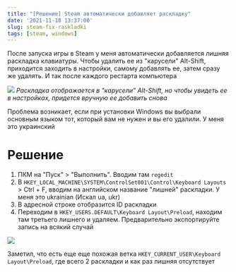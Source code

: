 ```yaml
---
title: "[Решение] Steam автоматически добавляет раскладку"
date: '2021-11-18 13:37:00'
slug: steam-fix-raskladki
tags: [steam, windows]
---
```


После запуска игры в Steam у меня автоматически добавляется лишняя раскладка клавиатуры. Чтобы удалить ее из "карусели" Alt-Shift, приходится заходить в настройки, самому добавлять ее, затем сразу же удалять. И так после каждого рестарта компьютера

![](https://s3.blog.amd-nick.me/2019/06/unwanted-keyboard-layout.png)
*Раскладка отображается в "карусели" Alt-Shift, но чтобы увидеть ее в настройках, придется вручную ее добавить снова*

Проблема возникает, если при установки Windows вы выбрали основным языком тот, который вам не нужен и вы его удалили. У меня это украинский

# Решение

1. ПКМ на "Пуск" > "Выполнить". Вводим там `regedit`
2. В `HKEY_LOCAL_MACHINE\SYSTEM\ControlSet001\Control\Keyboard Layouts` > Ctrl + F, вводим на английском название "лишней" раскладки. У меня это ukrainian (Искал ua, ukr)
3. В адресной строке отобразится ID раскладки
4. Переходим в `HKEY_USERS.DEFAULT\Keyboard Layout\Preload`, находим там третьего лишнего и удаляем. Предварительно экспортируйте запись на всякий случай

![](https://s3.blog.amd-nick.me/2019/06/regedit-control-keyboard-layouts-ukrainian.png)

Заметил, что есть еще еще похожая ветка `HKEY_CURRENT_USER\Keyboard Layout\Preload`, где всего 2 раскладки и как раз лишняя отсутствует

